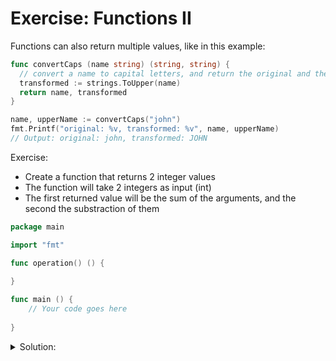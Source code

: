 # Exercise: Functions II

Functions can also return multiple values, like in this example:

```go
func convertCaps (name string) (string, string) {
  // convert a name to capital letters, and return the original and the transformed one
  transformed := strings.ToUpper(name)
  return name, transformed
}

name, upperName := convertCaps("john")
fmt.Printf("original: %v, transformed: %v", name, upperName) 
// Output: original: john, transformed: JOHN
```

Exercise:

- Create a function that returns 2 integer values
- The function will take 2 integers as input (int)
- The first returned value will be the sum of the arguments, and the second the substraction of them

```go
package main

import "fmt"

func operation() () {
    
}

func main () {
    // Your code goes here
    
}

```

<details>
<summary> Solution: </summary>

```golang
package main

import "fmt"

func operation(x, y int) (int, int) {
    var sum, substraction int
    sum = x + y
    substraction = x - y 
    return sum, substraction
}

func main () {
    // Your code goes here
    sum, subs := operation(10,5)
    fmt.Println(sum, subs)
}

```

</details>
